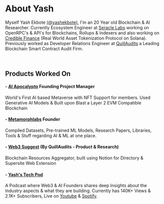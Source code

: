 # About Yash

Myself Yash Ekbote [(@yashekbote)](https://twitter.com/yashekbote), I'm an 20 Year old Blockchain & AI Researcher. Currently Ecosystem Engineer at [Seracle Labs](https://www.seracle.com/) working on OpenRPC's & API's for Blockchains, Rollups & Indexers and also working on [Credible Finance](https://www.credible.finance/) (Real World Asset Tokenization Protocol on Solana). Previously worked as Developer Relations Engineer at [QuillAudits](https://www.quillaudits.com/smart-contract-audit) a Leading Blockchain Smart Contract Audit Firm.

<br/>

## Products Worked On

#### - [AI Apocalypto](https://aiapocalypto.com/) Founding Project Manager
World's First AI based Metaverse with NFT Support for members. 
Used Generative AI Models & Built upon Blast a Layer 2 EVM Compatible Blockchain

#### - [Metamorphlabs](https://metamorphlabs.xyz/) Founder
Compiled Datasets, Pre-trained ML Models, Research Papers, Libraries, Tools & Stuff regarding AI & ML at one place.

#### - [Web3 Suggest](https://web3suggest.xyz/) (By QuillAudits - Product & Research)
Blockchain Resources Aggregator, built using Notion for Directory & Supersite Web Extension

#### - [Yash's Tech Pod](http://www.youtube.com/@yashekbote)
A Podcast where Web3 & AI Founders shares deep Insights about the Industry aspects & what they are building.
Currently has 140K+ Views & 2.1K+ Subscribers, Live on [Youtube](http://www.youtube.com/@yashekbote) & [Spotify](https://open.spotify.com/show/0UbfjWFYEGNJGjY1eNMqqS).


